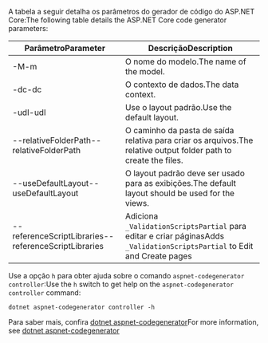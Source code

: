 <span data-ttu-id="619d4-101">A tabela a seguir detalha os parâmetros do gerador de código do ASP.NET Core:</span><span class="sxs-lookup"><span data-stu-id="619d4-101">The following table details the ASP.NET Core code generator parameters:</span></span>

| <span data-ttu-id="619d4-102">Parâmetro</span><span class="sxs-lookup"><span data-stu-id="619d4-102">Parameter</span></span>               | <span data-ttu-id="619d4-103">Descrição</span><span class="sxs-lookup"><span data-stu-id="619d4-103">Description</span></span>|
| ----------------- | ------------ |
| <span data-ttu-id="619d4-104">-M</span><span class="sxs-lookup"><span data-stu-id="619d4-104">-m</span></span>  | <span data-ttu-id="619d4-105">O nome do modelo.</span><span class="sxs-lookup"><span data-stu-id="619d4-105">The name of the model.</span></span> |
| <span data-ttu-id="619d4-106">-dc</span><span class="sxs-lookup"><span data-stu-id="619d4-106">-dc</span></span>  | <span data-ttu-id="619d4-107">O contexto de dados.</span><span class="sxs-lookup"><span data-stu-id="619d4-107">The data context.</span></span> |
| <span data-ttu-id="619d4-108">-udl</span><span class="sxs-lookup"><span data-stu-id="619d4-108">-udl</span></span> | <span data-ttu-id="619d4-109">Use o layout padrão.</span><span class="sxs-lookup"><span data-stu-id="619d4-109">Use the default layout.</span></span> |
| <span data-ttu-id="619d4-110">--relativeFolderPath</span><span class="sxs-lookup"><span data-stu-id="619d4-110">--relativeFolderPath</span></span> | <span data-ttu-id="619d4-111">O caminho da pasta de saída relativa para criar os arquivos.</span><span class="sxs-lookup"><span data-stu-id="619d4-111">The relative output folder path to create the files.</span></span> |
| <span data-ttu-id="619d4-112">--useDefaultLayout</span><span class="sxs-lookup"><span data-stu-id="619d4-112">--useDefaultLayout</span></span> | <span data-ttu-id="619d4-113">O layout padrão deve ser usado para as exibições.</span><span class="sxs-lookup"><span data-stu-id="619d4-113">The default layout should be used for the views.</span></span> |
| <span data-ttu-id="619d4-114">--referenceScriptLibraries</span><span class="sxs-lookup"><span data-stu-id="619d4-114">--referenceScriptLibraries</span></span> | <span data-ttu-id="619d4-115">Adiciona `_ValidationScriptsPartial` para editar e criar páginas</span><span class="sxs-lookup"><span data-stu-id="619d4-115">Adds `_ValidationScriptsPartial` to Edit and Create pages</span></span> |

<span data-ttu-id="619d4-116">Use a opção `h` para obter ajuda sobre o comando `aspnet-codegenerator controller`:</span><span class="sxs-lookup"><span data-stu-id="619d4-116">Use the `h` switch to get help on the `aspnet-codegenerator controller` command:</span></span>

```dotnetcli
dotnet aspnet-codegenerator controller -h
```

<span data-ttu-id="619d4-117">Para saber mais, confira [dotnet aspnet-codegenerator](xref:fundamentals/tools/dotnet-aspnet-codegenerator)</span><span class="sxs-lookup"><span data-stu-id="619d4-117">For more information, see [dotnet aspnet-codegenerator](xref:fundamentals/tools/dotnet-aspnet-codegenerator)</span></span>
